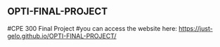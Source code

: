 ## OPTI-FINAL-PROJECT
#CPE 300 Final Project
#you can access the website here:
https://just-gelo.github.io/OPTI-FINAL-PROJECT/
